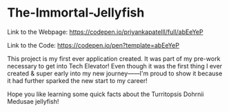 # The-Immortal-Jellyfish


Link to the Webpage: https://codepen.io/priyankapatelll/full/abEeYeP

Link to the Code: https://codepen.io/pen?template=abEeYeP




This project is my first ever application created. It was part of my pre-work necessary to get into Tech Elevator! Even though it was the first thing I ever created & super early into my new journey——I'm proud to show it because it had further sparked the new start to my career! 

Hope you like learning some quick facts about the Turritopsis Dohrnii Medusae jellyfish!
